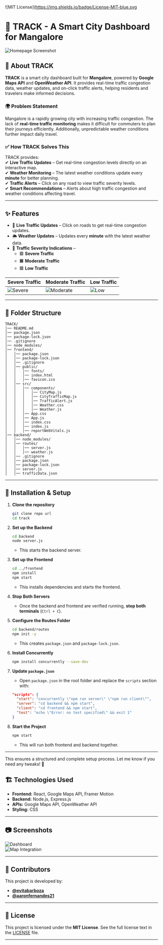 ![MIT License](https://img.shields.io/badge/License-MIT-blue.svg

# 🚀 TRACK - A Smart City Dashboard for Mangalore  

![Homepage Screenshot](/frontend/public/one.png) <!-- Replace # with the actual image path -->

## 📌 About TRACK  

**TRACK** is a smart city dashboard built for **Mangalore**, powered by **Google Maps API** and **OpenWeather API**. It provides real-time traffic congestion data, weather updates, and on-click traffic alerts, helping residents and travelers make informed decisions.  

### 🌍 Problem Statement  

Mangalore is a rapidly growing city with increasing traffic congestion. The lack of **real-time traffic monitoring** makes it difficult for commuters to plan their journeys efficiently. Additionally, unpredictable weather conditions further impact daily travel.  

### ✅ How TRACK Solves This  

TRACK provides:  
✔ **Live Traffic Updates** – Get real-time congestion levels directly on an interactive map.  
✔ **Weather Monitoring** – The latest weather conditions update every **minute** for better planning.  
✔ **Traffic Alerts** – Click on any road to view traffic severity levels.  
✔ **Smart Recommendations** – Alerts about high traffic congestion and weather conditions affecting travel.  

---

## ✨ Features  

- 📍 **Live Traffic Updates** – Click on roads to get real-time congestion updates.  
- 🌦️ **Weather Updates** – Updates every **minute** with the latest weather data.  
- 🚦 **Traffic Severity Indications** –  
  - 🟥 **Severe Traffic**  
  - 🟧 **Moderate Traffic**  
  - 🟩 **Low Traffic**  

| Severe Traffic | Moderate Traffic | Low Traffic |
|---------------|----------------|------------|
| ![Severe](/frontend/public/t1.png) | ![Moderate](/frontend/public/t1.png) | ![Low](/frontend/public/t1.png) |  

---

## 📂 Folder Structure  

```
TRACK/
│── README.md
│── package.json
│── package-lock.json
│── .gitignore
│── node_modules/
│── frontend/
│   │── package.json
│   │── package-lock.json
│   │── .gitignore
│   │── public/
│   │   │── fonts/
│   │   │── index.html
│   │   │── favicon.ico
│   │── src/
│   │   │── components/
│   │   │   │── CityMap.js
│   │   │   │── CityTrafficMap.js
│   │   │   │── TrafficAlert.js
│   │   │   │── Weather.css
│   │   │   │── Weather.js
│   │   │── App.css
│   │   │── App.js
│   │   │── index.css
│   │   │── index.js
│   │   │── reportWebVitals.js
│── backend/
│   │── node_modules/
│   │── routes/
│   │   │── server.js
│   │   │── weather.js
│   │── .gitignore
│   │── package.json
│   │── package-lock.json
│   │── server.js
│   │── trafficData.json
```



---

## 🔧 Installation & Setup  

1. **Clone the repository**  
   ```sh
   git clone repo url
   cd track
   ```

2. **Set up the Backend**  
   ```sh
   cd backend
   node server.js
   ```

   - This starts the backend server.

3. **Set up the Frontend**  
   ```sh
   cd ../frontend
   npm install
   npm start
   ```

   - This installs dependencies and starts the frontend.

4. **Stop Both Servers**  
   - Once the backend and frontend are verified running, **stop both terminals** (`Ctrl + C`).

5. **Configure the Routes Folder**  
   ```sh
   cd backend/routes
   npm init -y
   ```

   - This creates `package.json` and `package-lock.json`.

6. **Install Concurrently**  
   ```sh
   npm install concurrently --save-dev
   ```

7. **Update `package.json`**  
   - Open `package.json` in the root folder and replace the `scripts` section with:  

   ```json
   "scripts": {
     "start": "concurrently \"npm run server\" \"npm run client\"",
     "server": "cd backend && npm start",
     "client": "cd frontend && npm start",
     "test": "echo \"Error: no test specified\" && exit 1"
   }
   ```

8. **Start the Project**  
   ```sh
   npm start
   ```

   - This will run both frontend and backend together.

---

This ensures a structured and complete setup process. Let me know if you need any tweaks! 🚀

## 🏗️ Technologies Used  

- **Frontend:** React, Google Maps API, Framer Motion  
- **Backend:** Node.js, Express.js  
- **APIs:** Google Maps API, OpenWeather API  
- **Styling:** CSS  

---

## 📷 Screenshots  

![Dashboard](/frontend/public/two.png) <!-- Replace # with actual image path -->  
![Map Integration](/frontend/public/three.png)  

---

## 👥 Contributors  

This project is developed by:  
- **[@evitabarboza](https://github.com/evitabarboza)**  
- **[@aaronfernandes21](https://github.com/aaronfernandes21)**  

---


## 📜 License  

This project is licensed under the **MIT License**. See the full license text in the [LICENSE](LICENSE) file.  

---




